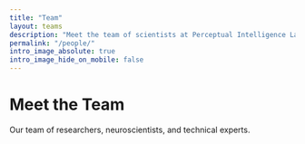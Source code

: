 ```yaml
---
title: "Team"
layout: teams
description: "Meet the team of scientists at Perceptual Intelligence Lab"
permalink: "/people/"
intro_image_absolute: true
intro_image_hide_on_mobile: false
---
```


# Meet the Team

Our team of researchers, neuroscientists, and technical experts.

